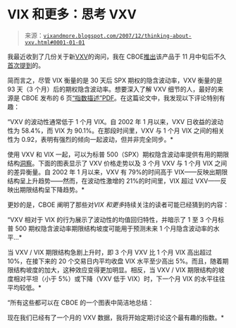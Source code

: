 <!--yml

分类：未分类

日期：2024-05-18 18:51:35

-->

# VIX 和更多：思考 VXV

> 来源：[`vixandmore.blogspot.com/2007/12/thinking-about-vxv.html#0001-01-01`](http://vixandmore.blogspot.com/2007/12/thinking-about-vxv.html#0001-01-01)

我最近收到了几份关于新[VXV](http://vixandmore.blogspot.com/search/label/VXV)的询问，我在 CBOE[推出](http://www.cboe.com/AboutCBOE/ShowDocument.aspx?DIR=ACNews&FILE=cboe_20071112.doc&CreateDate=12.11.2007)该产品于 11 月中旬后不久[首次提到](http://vixandmore.blogspot.com/2007/11/catching-up-on-reader-mail.html)的。

简而言之，尽管 VIX 衡量的是 30 天后 SPX 期权的隐含波动率，VXV 衡量的是 93 天（3 个月）后的期权隐含波动率。想要深入了解 VXV 细节的人，最好的来源是 CBOE 发布的 6 页[“指数描述”PDF](http://www.cboe.com/micro/vxv/3monthvix.pdf)。在这篇论文中，我发现以下评论特别有趣：

“VXV 的波动性通常低于 1 个月 VIX。自 2002 年 1 月以来，VXV 日收益的波动性为 58.4%，而 VIX 为 90.1%。在那段时间里，VXV 与 1 个月 VIX 之间的相关性为 0.92，表明有强烈的倾向一起波动，但并非完全同步。*

使用 VXV 和 VIX 一起，可以为标普 500（SPX）期权隐含波动率提供有用的期限结构[洞察](http://vixandmore.blogspot.com/search/label/term%20structure)。下面的图表显示了 VXV 价格走势以及 3 个月 VXV 与 1 个月 VIX 之间的差异衡量。自 2002 年 1 月以来，VXV 有 79%的时间高于 VIX——反映出期限结构呈上升趋势——然而，在波动性激增的 21%的时间里，VIX 超过 VXV——反映出期限结构呈下降趋势。*

更妙的是，CBOE 阐明了那些对*VIX 和更多*持续关注的读者可能已经猜到的内容：

“VXV 相对于 VIX 的行为展示了波动性的均值回归特性，并暗示了 1 至 3 个月标普 500 期权隐含波动率期限结构坡度可能用于预测未来 1 个月隐含波动率的水平...*

当 VXV / VIX 期限结构急剧上升时，即 3 个月 VXV 比 1 个月 VIX 高出超过 10%，在接下来的 20 个交易日内平均收盘 VIX 水平至少高出 5%。而且，随着期限结构坡度的加大，这种效应变得更加明显。相反，当 VXV / VIX 期限结构的坡度相对平坦（小于 5%）或下降（VXV 低于 VIX）时，下一个月 VIX 的水平往往平均较低。*

“所有这些都可以在 CBOE 的一个图表中简洁地总结：

现在我们已经有了一个月的 VXV 数据，我将开始定期讨论这个最有趣的指数。*
